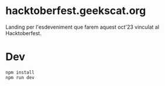 # hacktoberfest.geekscat.org

Landing per l'esdeveniment que farem aquest oct'23 vinculat al Hacktoberfest.

# Dev

```
npm install
npm run dev
```

